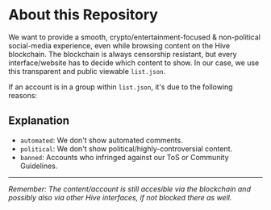 # About this Repository

We want to provide a smooth, crypto/entertainment-focused & non-political social-media experience, even while browsing content on the Hive blockchain. The blockchain is always censorship resistant, but every interface/website has to decide which content to show.
In our case, we use this transparent and public viewable `list.json`.

If an account is in a group within `list.json`, it's due to the following reasons:


## Explanation

- `automated`: We don't show automated comments.
- `political`: We don't show political/highly-controversial content.
- `banned`: Accounts who infringed against our ToS or Community Guidelines.

---

*Remember: The content/account is still accesible via the blockchain and possibly also via other Hive interfaces, if not blocked there as well.*
